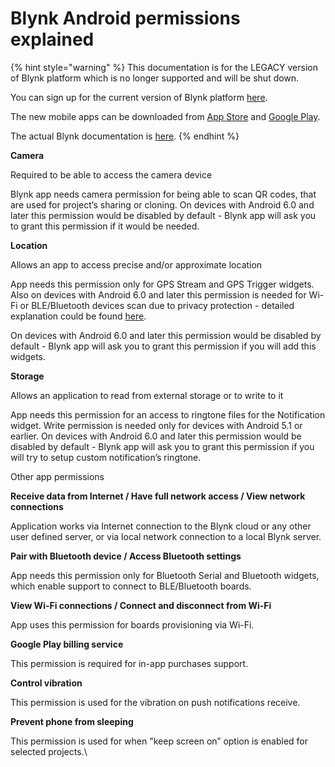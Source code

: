 # Blynk Android permissions explained

{% hint style="warning" %}
This documentation is for the LEGACY version of Blynk platform which is no longer supported and will be shut down.&#x20;

You can sign up for the current version of Blynk platform [here](http://blynk.cloud/dashboard/register).

The new mobile apps can be downloaded from [App Store](https://apps.apple.com/us/app/blynk-iot/id1559317868) and [Google Play](https://play.google.com/store/apps/details?id=cloud.blynk\&hl=en\&gl=US).

The actual Blynk documentation is [here](https://docs.blynk.io/).
{% endhint %}

**Camera**

Required to be able to access the camera device

Blynk app needs camera permission for being able to scan QR codes, that are used for project’s sharing or cloning. On devices with Android 6.0 and later this permission would be disabled by default - Blynk app will ask you to grant this permission if it would be needed.

**Location**

Allows an app to access precise and/or approximate location

App needs this permission only for GPS Stream and GPS Trigger widgets. Also on devices with Android 6.0 and later this permission is needed for Wi-Fi or BLE/Bluetooth devices scan due to privacy protection - detailed explanation could be found [here](https://developer.android.com/about/versions/marshmallow/android-6.0-changes.html#behavior-hardware-id).

On devices with Android 6.0 and later this permission would be disabled by default - Blynk app will ask you to grant this permission if you will add this widgets.&#x20;

**Storage**

Allows an application to read from external storage or to write to it

App needs this permission for an access to ringtone files for the Notification widget. Write permission is needed only for devices with Android 5.1 or earlier. On devices with Android 6.0 and later this permission would be disabled by default - Blynk app will ask you to grant this permission if you will try to setup custom notification’s ringtone.

Other app permissions

**Receive data from Internet / Have full network access / View network connections**

Application works via Internet connection to the Blynk cloud or any other user defined server, or via local network connection to a local Blynk server.

**Pair with Bluetooth device / Access Bluetooth settings**

App needs this permission only for Bluetooth Serial and Bluetooth widgets, which enable support to connect to BLE/Bluetooth boards.

**View Wi-Fi connections / Connect and disconnect from Wi-Fi**

App uses this permission for boards provisioning via Wi-Fi.

**Google Play billing service**

This permission is required for in-app purchases support.

**Control vibration**

This permission is used for the vibration on push notifications receive.

**Prevent phone from sleeping**

This permission is used for when "keep screen on” option is enabled for selected projects.\
